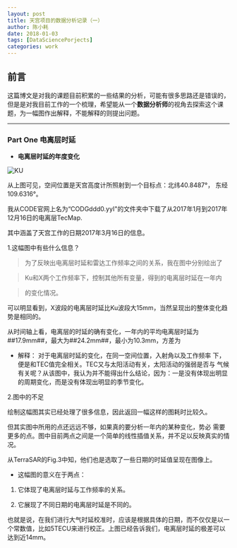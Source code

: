 ```yaml
---
layout: post
title: 天宫项目的数据分析记录（一）
author: 陈小耗
date: 2018-01-03
tags: [DataSciencePorjects]
categories: work
---
```


## 前言

这篇博文是对我的课题目前积累的一些结果的分析，可能有很多思路还是错误的，但是是对我目前工作的一个梳理，希望能从一个**数据分析师**的视角去探索这个课题，为一幅图作出解释，不能解释的则提出问题。

***

### Part One 电离层时延

- **电离层时延的年度变化**

![KU]({{site.baseurl}}/assets/img/ID_year.jpg)

从上图可见，空间位置是天宫高度计所照射到一个目标点：北纬40.8487°，
东经109.6316°。

我从CODE官网上名为“CODGddd0.yyI"的文件夹中下载了从2017年1月到2017年12月16日的电离层TecMap.

其中涵盖了天宫工作的日期2017年3月16日的信息。

1.这幅图中有些什么信息？

> 为了反映出电离层时延和雷达工作频率之间的关系，我在图中分别绘出了

> Ku和X两个工作频率下，控制其他所有变量，得到的电离层时延在一年内

> 的变化情况。

可以明显看到，X波段的电离层时延比Ku波段大15mm，当然呈现出的整体变化趋势是相同的。

从时间轴上看，电离层的时延的确有变化，一年内的平均电离层时延为##17.9mm##，最大为##24.2mm##，最小为10.3mm，方差为

- 解释： 对于电离层时延的变化，在同一空间位置，入射角以及工作频率
下，便是和TEC值完全相关。TEC又与太阳活动有关，太阳活动的强弱是否与
气候有关呢？从该图中，我认为并不能得出什么结论，因为：一是没有体现出明显的周期变化，而是没有体现出明显的季节变化。

2.图中的不足

绘制这幅图其实已经处理了很多信息，因此返回一幅这样的图耗时比较久。

但其实图中所用的点还远远不够，如果真的要分析一年内的某种变化，势必
需要更多的点。图中目前两点之间是一个简单的线性插值关系，并不足以反映真实的情况。

从TerraSAR的Fig.3中知，他们也是选取了一些日期的时延值呈现在图像上。

- 这幅图的意义在于两点：

1. 它体现了电离层时延与工作频率的关系。

2. 它展现了不同日期的电离层时延是不同的。

也就是说，在我们进行大气时延校准时，应该是根据具体的日期，而不仅仅是以一个常数值，比如5TECU来进行校正。上图已经告诉我们，电离层时延的极差可以达到近14mm。





